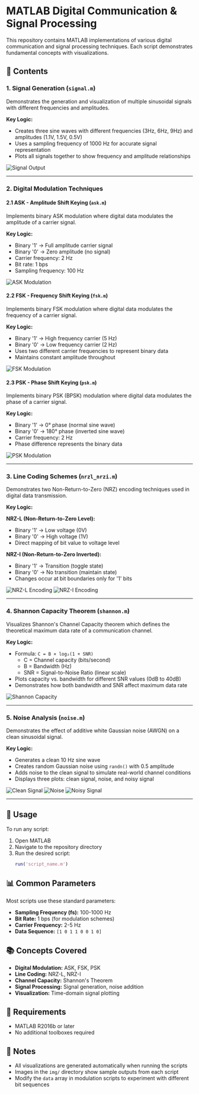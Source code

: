 # MATLAB Digital Communication & Signal Processing

This repository contains MATLAB implementations of various digital communication and signal processing techniques. Each script demonstrates fundamental concepts with visualizations.

## 📁 Contents

### 1. **Signal Generation** (`signal.m`)
Demonstrates the generation and visualization of multiple sinusoidal signals with different frequencies and amplitudes.

**Key Logic:**
- Creates three sine waves with different frequencies (3Hz, 6Hz, 9Hz) and amplitudes (1.1V, 1.5V, 0.5V)
- Uses a sampling frequency of 1000 Hz for accurate signal representation
- Plots all signals together to show frequency and amplitude relationships

![Signal Output](img/signal.png)

---

### 2. **Digital Modulation Techniques**

#### 2.1 ASK - Amplitude Shift Keying (`ask.m`)
Implements binary ASK modulation where digital data modulates the amplitude of a carrier signal.

**Key Logic:**
- Binary '1' → Full amplitude carrier signal
- Binary '0' → Zero amplitude (no signal)
- Carrier frequency: 2 Hz
- Bit rate: 1 bps
- Sampling frequency: 100 Hz

![ASK Modulation](img/ask.png)

#### 2.2 FSK - Frequency Shift Keying (`fsk.m`)
Implements binary FSK modulation where digital data modulates the frequency of a carrier signal.

**Key Logic:**
- Binary '1' → High frequency carrier (5 Hz)
- Binary '0' → Low frequency carrier (2 Hz)
- Uses two different carrier frequencies to represent binary data
- Maintains constant amplitude throughout

![FSK Modulation](img/fsk.png)

#### 2.3 PSK - Phase Shift Keying (`psk.m`)
Implements binary PSK (BPSK) modulation where digital data modulates the phase of a carrier signal.

**Key Logic:**
- Binary '1' → 0° phase (normal sine wave)
- Binary '0' → 180° phase (inverted sine wave)
- Carrier frequency: 2 Hz
- Phase difference represents the binary data

![PSK Modulation](img/psk.png)

---

### 3. **Line Coding Schemes** (`nrzl_nrzi.m`)
Demonstrates two Non-Return-to-Zero (NRZ) encoding techniques used in digital data transmission.

**Key Logic:**

**NRZ-L (Non-Return-to-Zero Level):**
- Binary '1' → Low voltage (0V)
- Binary '0' → High voltage (1V)
- Direct mapping of bit value to voltage level

**NRZ-I (Non-Return-to-Zero Inverted):**
- Binary '1' → Transition (toggle state)
- Binary '0' → No transition (maintain state)
- Changes occur at bit boundaries only for '1' bits

![NRZ-L Encoding](img/nrzl.png)
![NRZ-I Encoding](img/nrzi.png)

---

### 4. **Shannon Capacity Theorem** (`shannon.m`)
Visualizes Shannon's Channel Capacity theorem which defines the theoretical maximum data rate of a communication channel.

**Key Logic:**
- Formula: `C = B × log₂(1 + SNR)`
  - C = Channel capacity (bits/second)
  - B = Bandwidth (Hz)
  - SNR = Signal-to-Noise Ratio (linear scale)
- Plots capacity vs. bandwidth for different SNR values (0dB to 40dB)
- Demonstrates how both bandwidth and SNR affect maximum data rate

![Shannon Capacity](img/shannon.png)

---

### 5. **Noise Analysis** (`noise.m`)
Demonstrates the effect of additive white Gaussian noise (AWGN) on a clean sinusoidal signal.

**Key Logic:**
- Generates a clean 10 Hz sine wave
- Creates random Gaussian noise using `randn()` with 0.5 amplitude
- Adds noise to the clean signal to simulate real-world channel conditions
- Displays three plots: clean signal, noise, and noisy signal

![Clean Signal](img/clean_signal.png)
![Noise](img/noise.png)
![Noisy Signal](img/noise_signal.png)

---

## 🚀 Usage

To run any script:
1. Open MATLAB
2. Navigate to the repository directory
3. Run the desired script:
   ```matlab
   run('script_name.m')
   ```

## 📊 Common Parameters

Most scripts use these standard parameters:
- **Sampling Frequency (fs):** 100-1000 Hz
- **Bit Rate:** 1 bps (for modulation schemes)
- **Carrier Frequency:** 2-5 Hz
- **Data Sequence:** `[1 0 1 1 0 0 1 0]`

## 📚 Concepts Covered

- **Digital Modulation:** ASK, FSK, PSK
- **Line Coding:** NRZ-L, NRZ-I
- **Channel Capacity:** Shannon's Theorem
- **Signal Processing:** Signal generation, noise addition
- **Visualization:** Time-domain signal plotting

## 🔧 Requirements

- MATLAB R2016b or later
- No additional toolboxes required

## 📝 Notes

- All visualizations are generated automatically when running the scripts
- Images in the `img/` directory show sample outputs from each script
- Modify the `data` array in modulation scripts to experiment with different bit sequences
